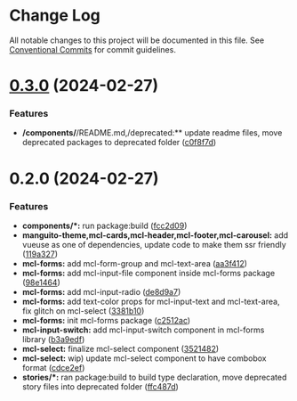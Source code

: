 # Change Log

All notable changes to this project will be documented in this file.
See [Conventional Commits](https://conventionalcommits.org) for commit guidelines.

# [0.3.0](https://github.com/bobbykim89/manguito-component-library/compare/@bobbykim/mcl-forms@0.2.0...@bobbykim/mcl-forms@0.3.0) (2024-02-27)


### Features

* **/components/**/README.md,/deprecated:** update readme files, move deprecated packages to deprecated folder ([c0f8f7d](https://github.com/bobbykim89/manguito-component-library/commit/c0f8f7df158b8fcd99b4e3d191e02e3c8a9c144d))





# 0.2.0 (2024-02-27)


### Features

* **components/*:** run package:build ([fcc2d09](https://github.com/bobbykim89/manguito-component-library/commit/fcc2d0953d77ecaa317be27eb212c927dec33b17))
* **manguito-theme,mcl-cards,mcl-header,mcl-footer,mcl-carousel:** add vueuse as one of dependencies, update code to make them ssr friendly ([119a327](https://github.com/bobbykim89/manguito-component-library/commit/119a327adf1ca9866e6ac063bce5acd4790db612))
* **mcl-forms:** add mcl-form-group and mcl-text-area ([aa3f412](https://github.com/bobbykim89/manguito-component-library/commit/aa3f412334acc3793ad12303cad955b15ca79831))
* **mcl-forms:** add mcl-input-file component inside mcl-forms package ([98e1464](https://github.com/bobbykim89/manguito-component-library/commit/98e14641061bd54c43d1d62dc5d80d66c02c5f90))
* **mcl-forms:** add mcl-input-radio ([de8d9a7](https://github.com/bobbykim89/manguito-component-library/commit/de8d9a7a2e66a7c8abe7702adfad21f68d0767f6))
* **mcl-forms:** add text-color props for mcl-input-text and mcl-text-area, fix glitch on mcl-select ([3381b10](https://github.com/bobbykim89/manguito-component-library/commit/3381b10babeed892717b4e4b21c218c7027d9a1a))
* **mcl-forms:** init mcl-forms package ([c2512ac](https://github.com/bobbykim89/manguito-component-library/commit/c2512ac7c89c71f287fcd4cd12f8dc84150a5239))
* **mcl-input-switch:** add mcl-input-switch component in mcl-forms library ([b3a9edf](https://github.com/bobbykim89/manguito-component-library/commit/b3a9edf8fcfecb0ab9f2f82aa79618133f6dd4fc))
* **mcl-select:** finalize mcl-select component ([3521482](https://github.com/bobbykim89/manguito-component-library/commit/3521482a782313e0f3d8b83de10839097757e7eb))
* **mcl-select:** wip) update mcl-select component to have combobox format ([cdce2ef](https://github.com/bobbykim89/manguito-component-library/commit/cdce2ef401d22c4f822633e996c3bcd4e06c3636))
* **stories/*:** ran package:build to build type declaration, move deprecated story files into deprecated folder ([ffc487d](https://github.com/bobbykim89/manguito-component-library/commit/ffc487dbcc093be7a3ccfeae98c5e10e8372a0e3))
